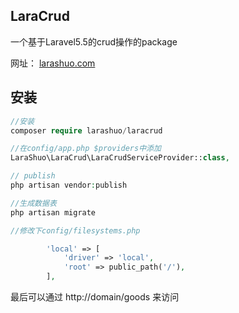 ## LaraCrud
<p>一个基于Laravel5.5的crud操作的package </p>
<p>
 网址：
 <a href="https://larashuo.com">larashuo.com</a>
 <p>

## 安装

````php
//安装
composer require larashuo/laracrud

//在config/app.php $providers中添加
LaraShuo\LaraCrud\LaraCrudServiceProvider::class,

// publish
php artisan vendor:publish 

//生成数据表
php artisan migrate

//修改下config/filesystems.php

        'local' => [
            'driver' => 'local',
            'root' => public_path('/'),
        ],

````

<p>最后可以通过 http://domain/goods 来访问</p>
